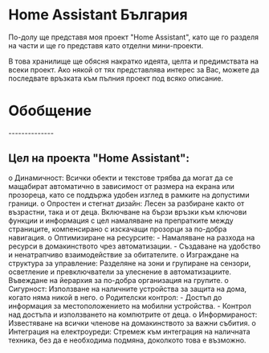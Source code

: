 <h1>
Home Assistant България
</h1>

По-долу ще представя моя проект "Home Assistant", като ще го разделя на части и ще го представя като отделни мини-проекти.

В това хранилище ще обясня накратко идеята, целта и предимствата на всеки проект. Ако някой от тях представлява интерес за Вас, можете да последвате връзката към пълния проект под всяко описание.


<h1>Обобщение</h1>
--------------
<h2>Цел на проекта "Home Assistant":</h2>
 o	Динамичност: Всички обекти и текстове трябва да могат да се мащабират автоматично в зависимост от размера на екрана или прозореца, като се поддържа удобен изглед в рамките на допустими граници.
  o	Опростен и стегнат дизайн: Лесен за разбиране както от възрастни, така и от деца. Включване на бързи връзки към ключови функции и       информация с цел намаляване на препратките между страниците, компенсирано с изскачащи прозорци за по-добра навигация.
  o	Оптимизиране на ресурсите:
    -	Намаляване на разхода на ресурси в домакинството чрез автоматизации.
    -	Създаване на удобство и ненатрапчиво взаимодействие за обитателите.
  o	Изграждане на структура за управление: Разделяне на зони и групиране на сензори, осветление и превключватели за улеснение в автоматизациите. Въвеждане на йерархия за по-добра организация на групите.
  o	Сигурност: Използване на наличните устройства за защита на дома, когато няма никой в него.
  o	Родителски контрол:
    -	Достъп до информация за местоположението на мобилни устройства.
    -	Контрол над достъпа и използването на компютрите от деца.
  o	Информираност: Известяване на всички членове на домакинството за важни събития.
  o	Интеграция на електроуреди: Стремеж към интеграция на наличната техника, без да е необходима подмяна, доколкото това е възможно.
